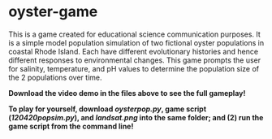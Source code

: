 # oyster-game
This is a game created for educational science communication purposes. It is a simple model population simulation of two fictional oyster populations in coastal Rhode Island. Each have different evolutionary histories and hence different responses to environmental changes. This game prompts the user for salinity, temperature, and pH values to determine the population size of the 2 populations over time.

**Download the video demo in the files above to see the full gameplay!**

**To play for yourself, download *oysterpop.py*, game script (*120420popsim.py*), and *landsat.png* into the same folder; and (2) run the game script from the command line!**
